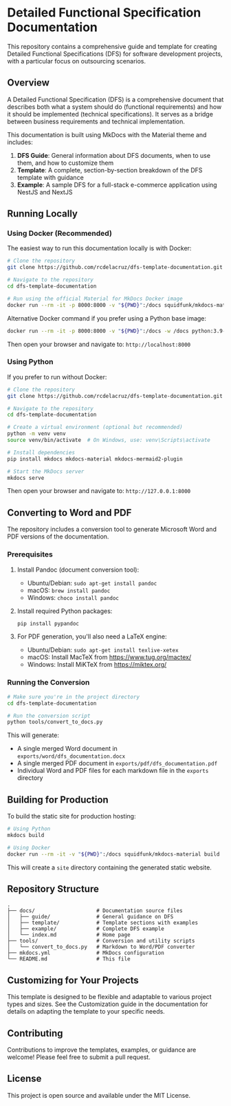 # Detailed Functional Specification Documentation

This repository contains a comprehensive guide and template for creating Detailed Functional Specifications (DFS) for software development projects, with a particular focus on outsourcing scenarios.

## Overview

A Detailed Functional Specification (DFS) is a comprehensive document that describes both what a system should do (functional requirements) and how it should be implemented (technical specifications). It serves as a bridge between business requirements and technical implementation.

This documentation is built using MkDocs with the Material theme and includes:

1. **DFS Guide**: General information about DFS documents, when to use them, and how to customize them
2. **Template**: A complete, section-by-section breakdown of the DFS template with guidance
3. **Example**: A sample DFS for a full-stack e-commerce application using NestJS and NextJS

## Running Locally

### Using Docker (Recommended)

The easiest way to run this documentation locally is with Docker:

```bash
# Clone the repository
git clone https://github.com/rcdelacruz/dfs-template-documentation.git

# Navigate to the repository
cd dfs-template-documentation

# Run using the official Material for MkDocs Docker image
docker run --rm -it -p 8000:8000 -v "${PWD}":/docs squidfunk/mkdocs-material serve -a 0.0.0.0:8000
```

Alternative Docker command if you prefer using a Python base image:

```bash
docker run --rm -it -p 8000:8000 -v "${PWD}":/docs -w /docs python:3.9-slim /bin/sh -c "pip install mkdocs mkdocs-material mkdocs-mermaid2-plugin && mkdocs serve -a 0.0.0.0:8000"
```

Then open your browser and navigate to: `http://localhost:8000`

### Using Python

If you prefer to run without Docker:

```bash
# Clone the repository
git clone https://github.com/rcdelacruz/dfs-template-documentation.git

# Navigate to the repository
cd dfs-template-documentation

# Create a virtual environment (optional but recommended)
python -m venv venv
source venv/bin/activate  # On Windows, use: venv\Scripts\activate

# Install dependencies
pip install mkdocs mkdocs-material mkdocs-mermaid2-plugin

# Start the MkDocs server
mkdocs serve
```

Then open your browser and navigate to: `http://127.0.0.1:8000`

## Converting to Word and PDF

The repository includes a conversion tool to generate Microsoft Word and PDF versions of the documentation.

### Prerequisites

1. Install Pandoc (document conversion tool):
   - Ubuntu/Debian: `sudo apt-get install pandoc`
   - macOS: `brew install pandoc`
   - Windows: `choco install pandoc`

2. Install required Python packages:
   ```bash
   pip install pypandoc
   ```

3. For PDF generation, you'll also need a LaTeX engine:
   - Ubuntu/Debian: `sudo apt-get install texlive-xetex`
   - macOS: Install MacTeX from https://www.tug.org/mactex/
   - Windows: Install MiKTeX from https://miktex.org/

### Running the Conversion

```bash
# Make sure you're in the project directory
cd dfs-template-documentation

# Run the conversion script
python tools/convert_to_docs.py
```

This will generate:
- A single merged Word document in `exports/word/dfs_documentation.docx`
- A single merged PDF document in `exports/pdf/dfs_documentation.pdf`
- Individual Word and PDF files for each markdown file in the `exports` directory

## Building for Production

To build the static site for production hosting:

```bash
# Using Python
mkdocs build

# Using Docker
docker run --rm -it -v "${PWD}":/docs squidfunk/mkdocs-material build
```

This will create a `site` directory containing the generated static website.

## Repository Structure

```
.
├── docs/                    # Documentation source files
│   ├── guide/               # General guidance on DFS
│   ├── template/            # Template sections with examples
│   ├── example/             # Complete DFS example
│   └── index.md             # Home page
├── tools/                   # Conversion and utility scripts
│   └── convert_to_docs.py   # Markdown to Word/PDF converter
├── mkdocs.yml               # MkDocs configuration
└── README.md                # This file
```

## Customizing for Your Projects

This template is designed to be flexible and adaptable to various project types and sizes. See the Customization guide in the documentation for details on adapting the template to your specific needs.

## Contributing

Contributions to improve the templates, examples, or guidance are welcome! Please feel free to submit a pull request.

## License

This project is open source and available under the MIT License.
